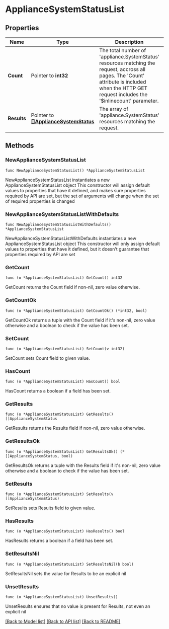 # ApplianceSystemStatusList

## Properties

Name | Type | Description | Notes
------------ | ------------- | ------------- | -------------
**Count** | Pointer to **int32** | The total number of &#39;appliance.SystemStatus&#39; resources matching the request, accross all pages. The &#39;Count&#39; attribute is included when the HTTP GET request includes the &#39;$inlinecount&#39; parameter. | [optional] 
**Results** | Pointer to [**[]ApplianceSystemStatus**](ApplianceSystemStatus.md) | The array of &#39;appliance.SystemStatus&#39; resources matching the request. | [optional] 

## Methods

### NewApplianceSystemStatusList

`func NewApplianceSystemStatusList() *ApplianceSystemStatusList`

NewApplianceSystemStatusList instantiates a new ApplianceSystemStatusList object
This constructor will assign default values to properties that have it defined,
and makes sure properties required by API are set, but the set of arguments
will change when the set of required properties is changed

### NewApplianceSystemStatusListWithDefaults

`func NewApplianceSystemStatusListWithDefaults() *ApplianceSystemStatusList`

NewApplianceSystemStatusListWithDefaults instantiates a new ApplianceSystemStatusList object
This constructor will only assign default values to properties that have it defined,
but it doesn't guarantee that properties required by API are set

### GetCount

`func (o *ApplianceSystemStatusList) GetCount() int32`

GetCount returns the Count field if non-nil, zero value otherwise.

### GetCountOk

`func (o *ApplianceSystemStatusList) GetCountOk() (*int32, bool)`

GetCountOk returns a tuple with the Count field if it's non-nil, zero value otherwise
and a boolean to check if the value has been set.

### SetCount

`func (o *ApplianceSystemStatusList) SetCount(v int32)`

SetCount sets Count field to given value.

### HasCount

`func (o *ApplianceSystemStatusList) HasCount() bool`

HasCount returns a boolean if a field has been set.

### GetResults

`func (o *ApplianceSystemStatusList) GetResults() []ApplianceSystemStatus`

GetResults returns the Results field if non-nil, zero value otherwise.

### GetResultsOk

`func (o *ApplianceSystemStatusList) GetResultsOk() (*[]ApplianceSystemStatus, bool)`

GetResultsOk returns a tuple with the Results field if it's non-nil, zero value otherwise
and a boolean to check if the value has been set.

### SetResults

`func (o *ApplianceSystemStatusList) SetResults(v []ApplianceSystemStatus)`

SetResults sets Results field to given value.

### HasResults

`func (o *ApplianceSystemStatusList) HasResults() bool`

HasResults returns a boolean if a field has been set.

### SetResultsNil

`func (o *ApplianceSystemStatusList) SetResultsNil(b bool)`

 SetResultsNil sets the value for Results to be an explicit nil

### UnsetResults
`func (o *ApplianceSystemStatusList) UnsetResults()`

UnsetResults ensures that no value is present for Results, not even an explicit nil

[[Back to Model list]](../README.md#documentation-for-models) [[Back to API list]](../README.md#documentation-for-api-endpoints) [[Back to README]](../README.md)


